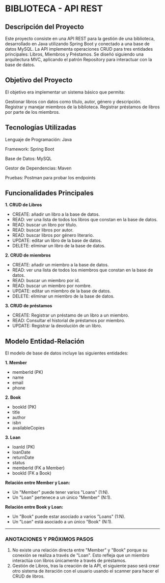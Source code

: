# BIBLIOTECA - API REST 

## Descripción del Proyecto

Este proyecto consiste en una API REST para la gestión de una biblioteca, desarrollado en Java utilizando Spring Boot y conectado a una base de datos MySQL. La API implementa operaciones CRUD para tres entidades principales: Libros, Miembros y Préstamos. Se diseñó siguiendo una arquitectura MVC, aplicando el patrón Repository para interactuar con la base de datos.

## Objetivo del Proyecto
El objetivo era implementar un sistema básico que permita:

Gestionar libros con datos como título, autor, género y descripción.
Registrar y manejar miembros de la biblioteca.
Registrar préstamos de libros por parte de los miembros.


## Tecnologías Utilizadas

Lenguaje de Programación: Java

Framework: Spring Boot

Base de Datos: MySQL 

Gestor de Dependencias: Maven

Pruebas: Postman para probar los endpoints

## Funcionalidades Principales

**1. CRUD de Libros**
  
- CREATE: añadir un libro a la base de datos.
- READ: ver una lista de todos los libros que constan en la base de datos.
- READ: buscar un libro por título.
- READ: buscar libros por autor.
- READ: buscar libros por género literario.
- UPDATE: editar un libro de la base de datos.
- DELETE: eliminar un libro de la base de datos.

**2. CRUD de miembros**
  
- CREATE: añadir un miembro a la base de datos.
- READ: ver una lista de todos los miembros que constan en la base de datos.
- READ: buscar un miembro por id.
- READ: buscar un miembro por nombre.
- UPDATE: editar un miembro de la base de datos.
- DELETE: eliminar un miembro de la base de datos.

**3. CRUD de préstamos**

- CREATE: Registrar un préstamo de un libro a un miembro.
- READ: Consultar el historial de préstamos por miembro.
- UPDATE: Registrar la devolución de un libro.
  

## Modelo Entidad-Relación

El modelo de base de datos incluye las siguientes entidades:

**1. Member**
- memberId (PK)
- name
- email
- phone

**2. Book**
- bookId (PK)
- title
- author
- isbn
- availableCopies

**3. Loan**
- loanId (PK)
- loanDate
- returnDate
- status
- memberId (FK a Member)
- bookId (FK a Book)



**Relación entre Member y Loan:**
   - Un "Member" puede tener varios "Loans" (1:N).
   - Un "Loan" pertenece a un único "Member" (N:1).

**Relación entre Book y Loan:**
   - Un "Book" puede estar asociado a varios "Loans" (1:N).
   - Un "Loan" está asociado a un único "Book" (N:1).

---


### ANOTACIONES Y PRÓXIMOS PASOS 
1. No existe una relación directa entre "Member" y "Book" porque su conexión se realiza a través de "Loan". Esto refleja que un miembro interactúa con libros únicamente a través de préstamos.
2. Gestión de Libros, tras la creación de la API, el siguiente paso será crear otro sistema de iteración con el usuario usando el scanner para hacer el CRUD de libros.

